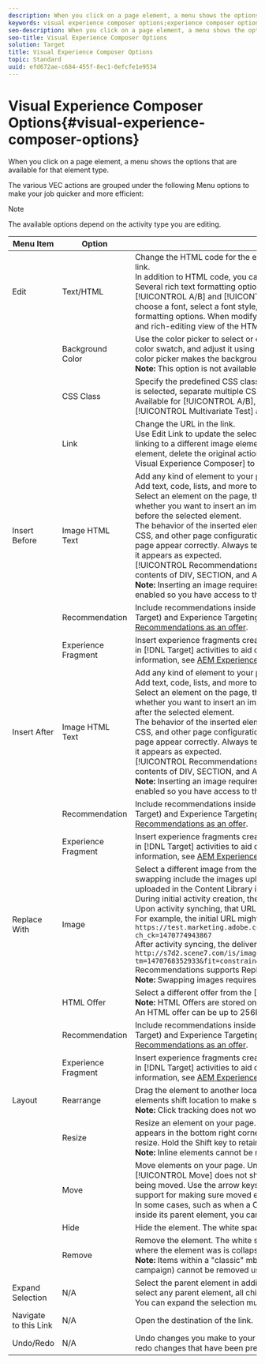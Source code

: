 ```yaml
---
description: When you click on a page element, a menu shows the options that are available for that element type.
keywords: visual experience composer options;experience composer options;experience options;edit text;edit html;edit text/html;edit background color;background color;insert element;edit link;link;visual experience composer link;edit css class;css class;swap offer;offer swap;swap image;image swap;remove item;item remove;hide item;item hide;rearrange;move element;element move;resize element;element resize;element;expand selection;navigate to this link;navigate link;link navigate;navigate;link;undo;redo;undo/redo
seo-description: When you click on a page element, a menu shows the options that are available for that element type.
seo-title: Visual Experience Composer Options
solution: Target
title: Visual Experience Composer Options
topic: Standard
uuid: efd672ae-c684-455f-8ec1-0efcfe1e9534
---
```


# Visual Experience Composer Options{#visual-experience-composer-options}

When you click on a page element, a menu shows the options that are available for that element type.

The various VEC actions are grouped under the following Menu options to make your job quicker and more efficient:

>[!NOTE]
>
>The available options depend on the activity type you are editing.

| Menu Item | Option | Description |
|--- |--- |--- |
|Edit|Text/HTML|Change the HTML code for the element, such as the text for a text area, button, or link.<br/>In addition to HTML code, you can edit and inject custom JavaScript.<br/>Several rich text formatting options are available when editing text and HTML for [!UICONTROL A/B] and [!UICONTROL Experience Targeting] activities. You can choose a font, select a font style, change text alignment, and other standard text formatting options. When modifying HTML, you can toggle between the code view and rich-editing view of the HTML.|
||Background Color|Use the color picker to select or configure a background color. You can select a color swatch, and adjust it using RGB values or color hex codes. The red x in the color picker makes the background transparent.<br/> **Note:** This option is not available for an element where a background image is set.|
||CSS Class|Specify the predefined CSS class used for the element. If more than one element is selected, separate multiple CSS classes with a space.<br/>Available for [!UICONTROL A/B], [!UICONTROL Automated Personalization], and [!UICONTROL Multivariate Test] activities.|
||Link|Change the URL in the link.<br/>Use Edit Link to update the selector to point to the same image element. However, linking to a different image element is not supported. To link to a different image element, delete the original action from the code editor and use the [!UICONTROL Visual Experience Composer] to apply the action on the other image element.|
|Insert Before|Image HTML Text|Add any kind of element to your page in addition to modifying existing content. Add text, code, lists, and more to create entirely different experiences to test.<br/>Select an element on the page, then click [!UICONTROL Insert Before] and choose whether you want to insert an image, HTML, or text. The inserted element appears before the selected element.<br/>The behavior of the inserted element depends on the structure of your page, your CSS, and other page configuration options. Valid HTML is required to make your page appear correctly. Always test your page after inserting an item to make sure it appears as expected.<br/>[!UICONTROL Recommendations] supports [!UICONTROL Insert Before] the contents of DIV, SECTION, and ARTICLE tags.<br/>**Note:** Inserting an image requires that [!DNL Adobe Scene7 Publishing System] is enabled so you have access to the image library.|
||Recommendation|Include recommendations inside A/B Test (including Auto-Allocate and Auto-Target) and Experience Targeting (XT) activities. For more information, see [Recommendations as an offer](/help/c-recommendations/recommendations-as-an-offer.md).|
||Experience Fragment|Insert experience fragments created in [!DNL Adobe Experience Manager] (AEM) in [!DNL Target] activities to aid optimization or personalization. For more information, see [AEM Experience Fragments](/help/c-experiences/c-manage-content/aem-experience-fragments.md).|
|Insert After|Image HTML Text|Add any kind of element to your page in addition to modifying existing content. Add text, code, lists, and more to create entirely different experiences to test.<br/>Select an element on the page, then click [!UICONTROL Insert After] and choose whether you want to insert an image, HTML, or text. The inserted element appears after the selected element.<br/>The behavior of the inserted element depends on the structure of your page, your CSS, and other page configuration options. Valid HTML is required to make your page appear correctly. Always test your page after inserting an item to make sure it appears as expected.<br/>[!UICONTROL Recommendations] supports [!UICONTROL Insert After] the contents of DIV, SECTION, and ARTICLE tags.<br/>**Note:** Inserting an image requires that [!DNL Adobe Scene7 Publishing System] is enabled so you have access to the image library.|
||Recommendation|Include recommendations inside A/B Test (including Auto-Allocate and Auto-Target) and Experience Targeting (XT) activities. For more information, see [Recommendations as an offer](/help/c-recommendations/recommendations-as-an-offer.md).|
||Experience Fragment|Insert experience fragments created in [!DNL Adobe Experience Manager] (AEM) in [!DNL Target] activities to aid optimization or personalization. For more information, see [AEM Experience Fragments](/help/c-experiences/c-manage-content/aem-experience-fragments.md).|
|Replace With|Image|Select a different image from the Content Library. The images available for swapping include the images uploaded to the Experience Cloud assets folder or uploaded in the Content Library in Target.<br/>During initial activity creation, the URL displayed is not the URL used for delivery. Upon activity synching, that URL is updated to a production Scene7 URL.<br/>For example, the initial URL might look like the following example:<br/>`https://test.marketing.adobe.com/content/dam/mac/scholasticinc/Aug_MBM.jpeg?ch_ck=1470774943867`<br/>After activity syncing, the delivery URL might look like the following example:<br/>`http://s7d2.scene7.com/is/image/TargetTest/Aug_MBM?tm=1470768352933&fit=constrain&hei=173&wid=300`<br/>Recommendations supports Replace With in DIV, SECTION, and ARTICLE tags.<br/>**Note:** Swapping images requires an Adobe Scene7 Publishing System Account.|
||HTML Offer|Select a different offer from the [!UICONTROL Content Library].<br/>**Note:** HTML Offers are stored on [!DNL Target] servers.<br/>An HTML offer can be up to 256KB in size.|
||Recommendation|Include recommendations inside A/B Test (including Auto-Allocate and Auto-Target) and Experience Targeting (XT) activities. For more information, see [Recommendations as an offer](/help/c-recommendations/recommendations-as-an-offer.md).|
||Experience Fragment|Insert experience fragments created in [!DNL Adobe Experience Manager] (AEM) in [!DNL Target] activities to aid optimization or personalization. For more information, see [AEM Experience Fragments](/help/c-experiences/c-manage-content/aem-experience-fragments.md).|
|Layout|Rearrange|Drag the element to another location inside the same parent element or DIV. Other elements shift location to make space for the rearranged element.<br/>**Note:** Click tracking does not work on rearranged items.|
||Resize|Resize an element on your page. When you select [!UICONTROL Resize], a handle appears in the bottom right corner of the element that lets you drag that corner to resize. Hold the Shift key to retain the same aspect ratio.<br/>**Note:** Inline elements cannot be resized.|
||Move|Move elements on your page. Unlike the [!UICONTROL Rearrange] option, [!UICONTROL Move] does not shift other elements to make room for the element being moved. Use the arrow keys to fine tune the move. (Planned enhancement: support for making sure moved elements are not hidden behind other elements.)<br/>In some cases, such as when a CSS restriction requires an element to remain inside its parent element, you cannot move the element outside its parent.|
||Hide|Hide the element. The white space remains, but the content is removed.|
||Remove|Remove the element. The white space behind the image is removed and the space where the element was is collapsed.<br/>**Note:** Items within a "classic" mbox (an mbox created within a Target Classic campaign) cannot be removed using this option.|
|Expand Selection|N/A|Select the parent element in addition to the originally selected element. When you select any parent element, all children of that element are automatically selected. You can expand the selection multiple times.|
|Navigate to this Link|N/A|Open the destination of the link.|
|Undo/Redo|N/A|Undo changes you make to your activities during an editing session. You can also redo changes that have been previously undone.|